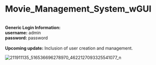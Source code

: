 # Movie_Management_System_wGUI
<br>
<b>Generic Login Information:</b>
<br>
<b>username:</b> admin
<br>
<b>password:</b> password
<br>
<br>
<b>Upcoming update:</b> Inclusion of user creation and management.<br>

![211911135_516536696278970_4622127093325541077_n](https://user-images.githubusercontent.com/78386606/124357395-e10fd300-dbe0-11eb-8d70-59e518ba73af.jpg)

